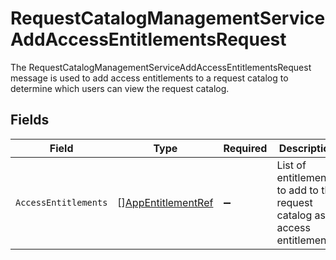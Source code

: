 # RequestCatalogManagementServiceAddAccessEntitlementsRequest

 The RequestCatalogManagementServiceAddAccessEntitlementsRequest message is used to add access entitlements to a request
 catalog to determine which users can view the request catalog.



## Fields

| Field                                                                        | Type                                                                         | Required                                                                     | Description                                                                  |
| ---------------------------------------------------------------------------- | ---------------------------------------------------------------------------- | ---------------------------------------------------------------------------- | ---------------------------------------------------------------------------- |
| `AccessEntitlements`                                                         | [][AppEntitlementRef](../../models/shared/appentitlementref.md)              | :heavy_minus_sign:                                                           |  List of entitlements to add to the request catalog as access entitlements.<br/> |